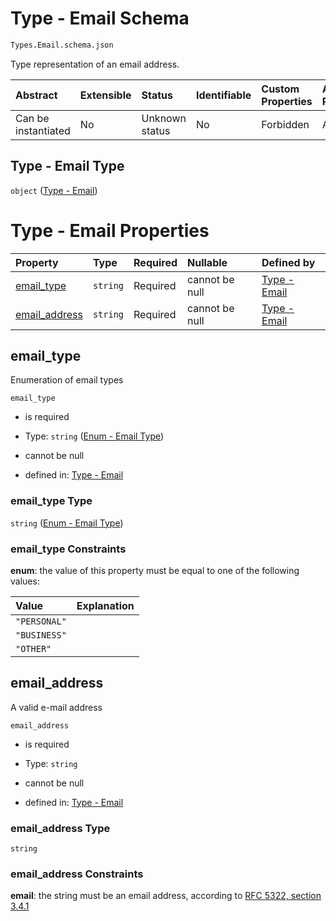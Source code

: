 # Type - Email Schema

```txt
Types.Email.schema.json
```

Type representation of an email address.

| Abstract            | Extensible | Status         | Identifiable | Custom Properties | Additional Properties | Access Restrictions | Defined In                                                             |
| :------------------ | :--------- | :------------- | :----------- | :---------------- | :-------------------- | :------------------ | :--------------------------------------------------------------------- |
| Can be instantiated | No         | Unknown status | No           | Forbidden         | Allowed               | none                | [Email.schema.json](../types/Email.schema.json "open original schema") |

## Type - Email Type

`object` ([Type - Email](email-1.md))

# Type - Email Properties

| Property                        | Type     | Required | Nullable       | Defined by                                                                                               |
| :------------------------------ | :------- | :------- | :------------- | :------------------------------------------------------------------------------------------------------- |
| [email_type](#email_type)       | `string` | Required | cannot be null | [Type - Email](email-1-properties-enum---email-type.md "Enums.Email.schema.json#/properties/email_type") |
| [email_address](#email_address) | `string` | Required | cannot be null | [Type - Email](email-1-properties-email_address.md "Types.Email.schema.json#/properties/email_address")  |

## email_type

Enumeration of email types

`email_type`

- is required

- Type: `string` ([Enum - Email Type](email-1-properties-enum---email-type.md))

- cannot be null

- defined in: [Type - Email](email-1-properties-enum---email-type.md "Enums.Email.schema.json#/properties/email_type")

### email_type Type

`string` ([Enum - Email Type](email-1-properties-enum---email-type.md))

### email_type Constraints

**enum**: the value of this property must be equal to one of the following values:

| Value        | Explanation |
| :----------- | :---------- |
| `"PERSONAL"` |             |
| `"BUSINESS"` |             |
| `"OTHER"`    |             |

## email_address

A valid e-mail address

`email_address`

- is required

- Type: `string`

- cannot be null

- defined in: [Type - Email](email-1-properties-email_address.md "Types.Email.schema.json#/properties/email_address")

### email_address Type

`string`

### email_address Constraints

**email**: the string must be an email address, according to [RFC 5322, section 3.4.1](https://tools.ietf.org/html/rfc5322 "check the specification")
